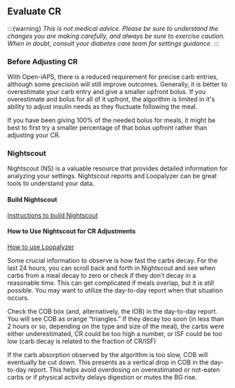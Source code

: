 ## Evaluate CR

:::{warning}
<i>This is not medical advice. Please be sure to understand the changes you are making carefully, and always be sure to exercise caution. When in doubt, consult your diabetes care team for settings guidance.</i>
:::

### Before Adjusting CR

With Open-iAPS, there is a reduced requirement for precise carb entries, although some precision will still improve outcomes. Generally, it is better to overestimate your carb entry and give a  smaller upfront bolus. If you overestimate and bolus for all of it upfront, the algorithm is limited in it's ability to adjust insulin needs as they fluctuate following the meal.

If you have been giving 100% of the needed bolus for meals, it might be best to first try a smaller percentage of that bolus upfront rather than adjusting your CR.

### Nightscout

Nightscout (NS) is a valuable resource that provides detailed information for analyzing your settings. Nightscout reports and Loopalyzer can be great tools to understand your data.

#### Build Nightscout
[Instructions to build Nightscout](https://nightscout.github.io/nightscout/new_user/)

#### How to Use Nightscout for CR Adjustments
[How to use Loopalyzer](https://nightscout.github.io/nightscout/reports/#loopalyzer)

Some crucial information to observe is how fast the carbs decay. For the last 24 hours, you can scroll back and forth in Nightscout and see when carbs from a meal decay to zero or check if they don’t decay in a reasonable time. This can get complicated if meals overlap, but it is still possible. You may want to utilize the day-to-day report when that situation occurs.

Check the COB box (and, alternatively, the IOB) in the day-to-day report. You will see COB as orange “triangles.” If they decay too soon (in less than 2 hours or so, depending on the type and size of the meal), the carbs were either underestimated, CR could be too high a number, or ISF could be too low (carb decay is related to the fraction of CR/ISF)

If the carb absorption observed by the algorithm is too slow, COB will eventually be cut down. This presents as a vertical drop in COB in the day-to-day report. This helps avoid overdosing on overestimated or not-eaten carbs or if physical activity delays digestion or mutes the BG rise.
